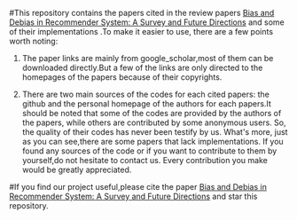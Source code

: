 #This repository contains the papers cited in the review papers [Bias and Debias in Recommender System: A Survey and Future Directions](https://arxiv.org/abs/2010.03240) and some of their implementations .To make it easier to use, there are a few points worth noting:

1. The paper links are mainly from google_scholar,most of them can be downloaded directly.But a few of the links are only directed to the homepages of the papers because of their copyrights.

2. There are two main sources of the codes for each cited papers: the github and the personal homepage of the authors for each papers.It should be noted that some of the codes are provided by the authors of the papers, while others are contributed  by some anonymous users. So, the quality of their codes has never been testify by us. What's more, just as you can see,there are some papers that lack implementations. If you found any sources of the code or if you want to contribute to them by yourself,do not hesitate to contact us. Every contribution you make would be greatly appreciated.

#If you find our project useful,please cite the paper [Bias and Debias in Recommender System: A Survey and Future Directions](https://arxiv.org/abs/2010.03240) and star this repository.
